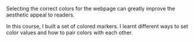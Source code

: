 Selecting the correct colors for the webpage can greatly improve the aesthetic appeal to readers.

In this course, I built a set of colored markers. I learnt different ways to set color values and how to pair colors with each other.